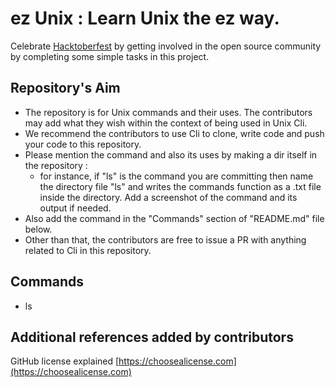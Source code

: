 # ez Unix : Learn Unix the ez way.

Celebrate [Hacktoberfest](https://hacktoberfest.digitalocean.com/) by getting involved in the open source community by completing some simple tasks in this project. 

## Repository's Aim
* The repository is for Unix commands and their uses. The contributors may add what they wish within the context of being used in Unix Cli. 
* We recommend the contributors to use Cli to clone, write code and push your code to this repository.
* Please mention the command and also its uses by making a dir itself in the repository :
    * for instance, if "ls" is the command you are committing then name the directory file "ls" and writes the commands function as a .txt file inside the directory. Add a screenshot of the command and its output if needed.
* Also add the command in the "Commands" section of "README.md" file below. 
* Other than that, the contributors are free to issue a PR with anything related to Cli in this repository.

## Commands
<!-- Add your contributed command down below :- -->
- ls


## Additional references added by contributors
GitHub license explained [https://choosealicense.com](https://choosealicense.com)